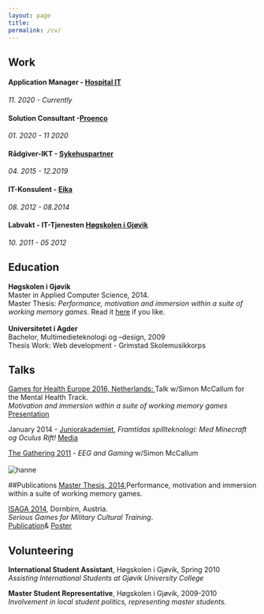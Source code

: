 ```yaml
---
layout: page
title:  
permalink: /cv/
---
```


## Work
#### Application Manager - [Hospital IT](https://www.hospitality.no)
_11. 2020 - Currently_
#### Solution Consultant -[Proenco](https://proenco.com)
_01. 2020 - 11 2020_
#### Rådgiver-IKT - [Sykehuspartner](http://www.sykehuspartner.no)
_04. 2015 - 12.2019_

#### IT-Konsulent - [Eika](https://eika.no/)
_08. 2012 - 08.2014_
 
#### Labvakt - IT-Tjenesten [Høgskolen i Gjøvik](https://hig.no/)  
_10. 2011 - 05 2012_

## Education
__Høgskolen i Gjøvik__<br>
Master in Applied Computer Science, 2014.<br>
Master Thesis: _Performance, motivation and immersion within a suite of working memory games._ Read it [here](https://ntnuopen.ntnu.no/ntnu-xmlui/handle/11250/2366381) if you like.
<br>
<br>
__Universitetet i Agder__<br>
Bachelor, Multimedieteknologi og –design, 2009 <br>
Thesis Work: Web development - Grimstad Skolemusikkorps

## Talks
[Games for Health Europe 2016, Netherlands: ](https://www.gamesforhealtheurope.org) Talk w/Simon McCallum for the Mental Health Track.<br>
_Motivation and immersion within a suite of working memory games_
[Presentation](https://docs.google.com/presentation/d/1FzpQMhRuycbK9Uaav3Jw4PalqTf17ik-8m37E9jirDFw/edit#slide=id.g4599de877_3_6)

January 2014 - [Juniorakademiet](http://juniorakademiet.no), _Framtidas spillteknologi: Med Minecraft og Oculus Rift!_ [Media](http://www.oa.no/Syntax_error_for_kids-5-35-31274.html)

[The Gathering 2011](http://www.gathering.org/tg11/en/) - _EEG and Gaming_ w/Simon McCallum
<br>
<br>
![hanne](../images/hanneTG.jpg)

##Publications
[Master Thesis, 2014:](https://ntnuopen.ntnu.no/ntnu-xmlui/handle/11250/2366381)Performance, motivation and immersion within a suite of working memory games.<br>

[ISAGA 2014](http://www.isaga2014.com/), Dornbirn, Austria.<br>
_Serious Games for Military Cultural Training_.<br>
[Publication](https://www.researchgate.net/publication/266430002_The_Shift_from_Teaching_to_Learning_Individual_Collective_and_Organizational_Learning_through_Gaming_Simulation)& [Poster](http://javifairground.github.io/doc/ResearchPosterA1_HanneFK.pdf)<br> 


## Volunteering

__International Student Assistant__, Høgskolen i Gjøvik, Spring 2010<br>
_Assisting International Students at Gjøvik University College_

__Master Student Representative__, Høgskolen i Gjøvik, 2009-2010<br>
_Involvement in local student politics, representing master students._
